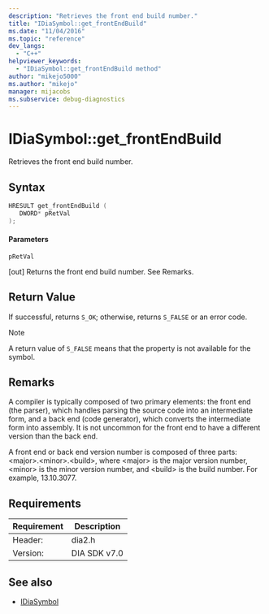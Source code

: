 ```yaml
---
description: "Retrieves the front end build number."
title: "IDiaSymbol::get_frontEndBuild"
ms.date: "11/04/2016"
ms.topic: "reference"
dev_langs:
  - "C++"
helpviewer_keywords:
  - "IDiaSymbol::get_frontEndBuild method"
author: "mikejo5000"
ms.author: "mikejo"
manager: mijacobs
ms.subservice: debug-diagnostics
---
```

# IDiaSymbol::get_frontEndBuild

Retrieves the front end build number.

## Syntax

```C++
HRESULT get_frontEndBuild ( 
   DWORD* pRetVal
);
```

#### Parameters
 `pRetVal`

[out] Returns the front end build number. See Remarks.

## Return Value
 If successful, returns `S_OK`; otherwise, returns `S_FALSE` or an error code.

> [!NOTE]
> A return value of `S_FALSE` means that the property is not available for the symbol.

## Remarks
 A compiler is typically composed of two primary elements: the front end (the parser), which handles parsing the source code into an intermediate form, and a back end (code generator), which converts the intermediate form into assembly. It is not uncommon for the front end to have a different version than the back end.

 A front end or back end version number is composed of three parts: \<major>.\<minor>.\<build>, where \<major> is the major version number, \<minor> is the minor version number, and \<build> is the build number. For example, 13.10.3077.

## Requirements

|Requirement|Description|
|-----------------|-----------------|
|Header:|dia2.h|
|Version:|DIA SDK v7.0|

## See also
- [IDiaSymbol](../../debugger/debug-interface-access/idiasymbol.md)
